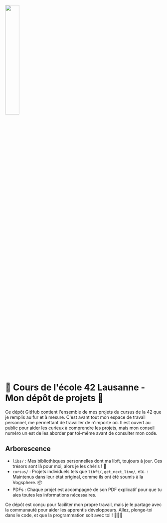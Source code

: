 <img src="https://42lausanne.ch/wp-content/uploads/2021/01/42_logo.svg" style="width:30%;"></img>

# 🚀 Cours de l'école 42 Lausanne - Mon dépôt de projets 🚀

Ce dépôt GitHub contient l'ensemble de mes projets du cursus de la 42 que je remplis au fur et à mesure. C'est avant tout mon espace de travail personnel, me permettant de travailler de n'importe où. Il est ouvert au public pour aider les curieux à comprendre les projets, mais mon conseil numéro un est de les aborder par toi-même avant de consulter mon code.

## Arborescence

- `libs/` : Mes bibliothèques personnelles dont ma libft, toujours à jour. Ces trésors sont là pour moi, alors je les chéris ! 💎
- `cursus/` : Projets individuels tels que `libft/`, `get_next_line/`, etc. : Maintenus dans leur état original, comme ils ont été soumis à la Vogsphere. 📦
- PDFs : Chaque projet est accompagné de son PDF explicatif pour que tu aies toutes les informations nécessaires.

Ce dépôt est conçu pour faciliter mon propre travail, mais je le partage avec la communauté pour aider les apprentis développeurs. Allez, plonge-toi dans le code, et que la programmation soit avec toi ! 🚀👨‍💻
